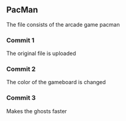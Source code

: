 ## PacMan

The file consists of the arcade game pacman

### Commit 1

The original file is uploaded

### Commit 2

The color of the gameboard is changed

### Commit 3

Makes the ghosts faster